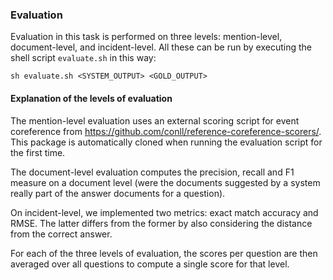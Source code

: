 ### Evaluation ###

Evaluation in this task is performed on three levels: mention-level, document-level, and incident-level. All these can be run by executing the shell script `evaluate.sh` in this way:

`sh evaluate.sh <SYSTEM_OUTPUT> <GOLD_OUTPUT>`

#### Explanation of the levels of evaluation ####

The mention-level evaluation uses an external scoring script for event coreference from https://github.com/conll/reference-coreference-scorers/. This package is automatically cloned when running the evaluation script for the first time.

The document-level evaluation computes the precision, recall and F1 measure on a document level (were the documents suggested by a system really part of the answer documents for a question).

On incident-level, we implemented two metrics: exact match accuracy and RMSE. The latter differs from the former by also considering the distance from the correct answer.

For each of the three levels of evaluation, the scores per question are then averaged over all questions to compute a single score for that level.
